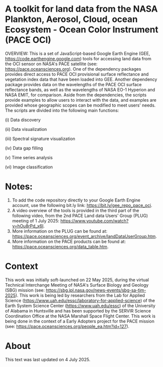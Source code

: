 # A toolkit for land data from the NASA Plankton, Aerosol, Cloud, ocean Ecosystem - Ocean Color Instrument (PACE OCI)
OVERVIEW: This is a set of JavaScript-based Google Earth Engine (GEE, https://code.earthengine.google.com) tools for accessing land data from the OCI sensor on NASA's PACE satellite (see: https://pace.oceansciences.org). One of the dependency packages provides direct access to PACE OCI provisional surface reflectance and vegetation index data that have been loaded into GEE. Another dependency package provides data on the wavelengths of the PACE OCI surface reflectance bands, as well as the wavelengths of NASA EO-1 Hyperion and NASA EMIT, for comparison. Aside from the dependencies, the scripts provide examples to allow users to interact with the data, and examples are provided whose geographic scopes can be modified to meet users' needs. The scripts are divided into the following main functions:

(i) Data discovery

(ii) Data visualization

(iii) Spectral signature visualization

(iv) Data gap filling

(v) Time series analysis

(vi) Image classification

# Notes:
1. To add the code repository directly to your Google Earth Engine account, use the following bit.ly link: https://bit.ly/gee_repo_pace_oci.
2. A video overview of the tools is provided in the third part of the following video, from the 2nd PACE Land data Users' Group (PLUG) meeting of 1 July 2025: https://www.youtube.com/watch?v=hOu8rPd_x6I.
3. More information on the PLUG can be found at: https://pace.oceansciences.org/event_archive/landDataUserGroup.htm.
4. More information on the PACE products can be found at: https://pace.oceansciences.org/data_table.htm.

# Context
This work was initially soft-launched on 22 May 2025, during the virtual Technical Interchange Meeting of NASA's Surface Biology and Geology (SBG) mission (see: https://sbg.jpl.nasa.gov/news-events/sbg-sa-tim-2025). This work is being led by researchers from the Lab for Applied Science (https://www.uah.edu/essc/laboratory-for-applied-science) of the Earth System Science Center (https://www.uah.edu/essc) of the University of Alabama in Huntsville and has been supported by the SERVIR Science Coordination Office at the NASA Marshall Space Flight Center. This work is being done in the context of a Early Adopters project for the PACE mission (see: https://pace.oceansciences.org/people_ea.htm?id=127).

# About
This text was last updated on 4 July 2025.
